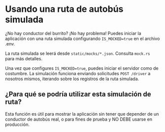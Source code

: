 # Usando una ruta de autobús simulada

¿No hay conductor del burrito? ¡No hay problema! Puedes iniciar la aplicación con una ruta simulada
configurando `IS_MOCKED=true` en el archivo .env.

La ruta simulada se leerá desde `static/mocks/*.json`. Consulta `mock.rs` para más
detalles.

Una vez que configures `IS_MOCKED=true`, puedes iniciar el servidor como de costumbre.
La simulación funciona enviando solicitudes `POST /driver` a nosotros mismos,
iterando sobre los registros de la ruta simulada.

## ¿Para qué se podría utilizar esta simulación de ruta?

Esta función es útil para mostrar la aplicación sin tener que depender de
un conductor de autobús real, o para fines de prueba y NO DEBE usarse en producción.
